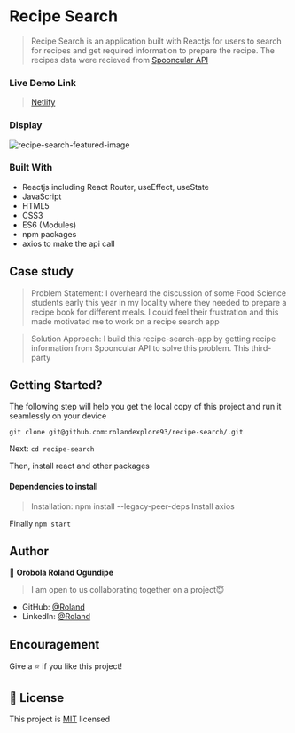 # Recipe Search
> Recipe Search is an application built with Reactjs for users to search for recipes and get required information to prepare the recipe. The recipes data were recieved from [Spooncular API](https://spoonacular.com/food-api/docs#Search-Recipes-Complex)

### Live Demo Link
> [Netlify](https://recipe-search-by-roland.netlify.app/)

### Display
![recipe-search-featured-image](https://user-images.githubusercontent.com/63131597/169644840-879bd55c-eed0-4925-8989-ce945db69514.PNG)

### Built With
- Reactjs including React Router, useEffect, useState
- JavaScript
- HTML5
- CSS3
- ES6 (Modules)
- npm packages
- axios to make the api call

## Case study
> Problem Statement: I overheard the discussion of some Food Science students early this year in my locality where they needed to prepare a recipe book for different meals. I could feel their frustration and this made motivated me to work on a recipe search app

> Solution Approach: I build this recipe-search-app by getting recipe information from Spooncular API to solve this problem. This third-party

## Getting Started?
The following step will help you get the local copy of this project and run it seamlessly on your device

`git clone git@github.com:rolandexplore93/recipe-search/.git`

Next: `cd recipe-search`

Then, install react and other packages
#### Dependencies to install
> Installation: npm install --legacy-peer-deps
> Install axios

Finally `npm start`


## Author
👤 **Orobola Roland Ogundipe**
> I am open to us collaborating together on a project😇
- GitHub: [@Roland](https://github.com/rolandexplore93)
- LinkedIn: [@Roland](https://www.linkedin.com/in/roland-orobola/)

## Encouragement
Give a ⭐️ if you like this project!

## 📝 License
This project is [MIT](./MIT.md) licensed

